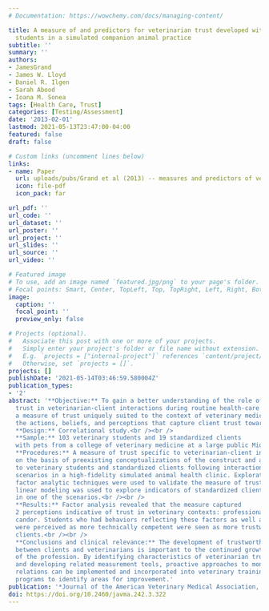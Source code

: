 ```yaml
---
# Documentation: https://wowchemy.com/docs/managing-content/

title: A measure of and predictors for veterinarian trust developed with veterinary
  students in a simulated companion animal practice
subtitle: ''
summary: ''
authors:
- JamesGrand
- James W. Lloyd
- Daniel R. Ilgen
- Sarah Abood
- Ioana M. Sonea
tags: [Health Care, Trust]
categories: [Testing/Assessment]
date: '2013-02-01'
lastmod: 2021-05-13T23:47:00-04:00
featured: false
draft: false

# Custom links (uncomment lines below)
links:
- name: Paper
  url: uploads/pubs/Grand et al (2013) -- measures and predictors of vet trust.pdf
  icon: file-pdf
  icon_pack: far

url_pdf: ''
url_code: ''
url_dataset: ''
url_poster: ''
url_project: ''
url_slides: ''
url_source: ''
url_video: ''

# Featured image
# To use, add an image named `featured.jpg/png` to your page's folder.
# Focal points: Smart, Center, TopLeft, Top, TopRight, Left, Right, BottomLeft, Bottom, BottomRight.
image:
  caption: ''
  focal_point: ''
  preview_only: false

# Projects (optional).
#   Associate this post with one or more of your projects.
#   Simply enter your project's folder or file name without extension.
#   E.g. `projects = ["internal-project"]` references `content/project/deep-learning/index.md`.
#   Otherwise, set `projects = []`.
projects: []
publishDate: '2021-05-14T03:46:59.580004Z'
publication_types:
- '2'
abstract: '**Objective:** To gain a better understanding of the role of interpersonal
  trust in veterinarian-client interactions during routine health-care visits, develop
  a measure of trust uniquely suited to the context of veterinary medicine, and interpret
  the actions, beliefs, and perceptions that capture client trust toward veterinarians.<br /><br />
  **Design:** Correlational study.<br /><br />
  **Sample:** 103 veterinary students and 19 standardized clients
  with pets from a college of veterinary medicine at a large public Midwestern university.<br /><br />
  **Procedures:** A measure of trust specific to veterinarian-client interactions was constructed
  on the basis of preexisting conceptualizations of the construct and administered
  to veterinary students and standardized clients following interactions in 2 medical
  scenarios in a high-fidelity simulated animal health clinic. Exploratory and confirmatory
  factor analytic techniques were used to validate the measure of trust, and hierarchic
  linear modeling was used to explore indicators of standardized client trust perceptions
  in one of the scenarios.<br /><br />
  **Results:** Factor analysis revealed that the measure captured
  2 perceptions indicative of trust in veterinary contexts: professionalism and technical
  candor. Students who had behaviors reflecting these factors as well as those who
  were perceived as more technically competent were seen as more trustworthy by standardized
  clients.<br /><br />
  **Conclusions and clinical relevance:** The development of trustworthy relationships
  between clients and veterinarians is important to the continued growth and success
  of the profession. By identifying characteristics of veterinarian trustworthiness
  and developing related measurement tools, proactive approaches to monitoring veterinarian-client
  relations can be implemented and incorporated into veterinary training and practice
  programs to identify areas for improvement.'
publication: '*Journal of the American Veterinary Medical Association, 242*, 322-334'
doi: https://doi.org/10.2460/javma.242.3.322
---
```

